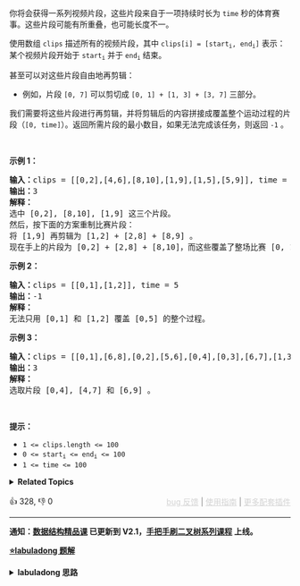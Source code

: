 <p>你将会获得一系列视频片段，这些片段来自于一项持续时长为&nbsp;<code>time</code>&nbsp;秒的体育赛事。这些片段可能有所重叠，也可能长度不一。</p>

<p>使用数组&nbsp;<code>clips</code> 描述所有的视频片段，其中 <code>clips[i] = [start<sub>i</sub>, end<sub>i</sub>]</code> 表示：某个视频片段开始于&nbsp;<code>start<sub>i</sub></code>&nbsp;并于&nbsp;<code>end<sub>i</sub></code>&nbsp;结束。</p>

<p>甚至可以对这些片段自由地再剪辑：</p>

<ul> 
 <li>例如，片段&nbsp;<code>[0, 7]</code>&nbsp;可以剪切成&nbsp;<code>[0, 1] +&nbsp;[1, 3] + [3, 7]</code>&nbsp;三部分。</li> 
</ul>

<p>我们需要将这些片段进行再剪辑，并将剪辑后的内容拼接成覆盖整个运动过程的片段（<code>[0, time]</code>）。返回所需片段的最小数目，如果无法完成该任务，则返回&nbsp;<code>-1</code> 。</p>

<p>&nbsp;</p>

<p><strong>示例 1：</strong></p>

<pre>
<strong>输入：</strong>clips = [[0,2],[4,6],[8,10],[1,9],[1,5],[5,9]], time = 10
<strong>输出：</strong>3
<strong>解释：</strong>
选中 [0,2], [8,10], [1,9] 这三个片段。
然后，按下面的方案重制比赛片段：
将 [1,9] 再剪辑为 [1,2] + [2,8] + [8,9] 。
现在手上的片段为 [0,2] + [2,8] + [8,10]，而这些覆盖了整场比赛 [0, 10]。
</pre>

<p><strong>示例 2：</strong></p>

<pre>
<strong>输入：</strong>clips = [[0,1],[1,2]], time = 5
<strong>输出：</strong>-1
<strong>解释：</strong>
无法只用 [0,1] 和 [1,2] 覆盖 [0,5] 的整个过程。
</pre>

<p><strong>示例 3：</strong></p>

<pre>
<strong>输入：</strong>clips = [[0,1],[6,8],[0,2],[5,6],[0,4],[0,3],[6,7],[1,3],[4,7],[1,4],[2,5],[2,6],[3,4],[4,5],[5,7],[6,9]], time = 9
<strong>输出：</strong>3
<strong>解释： </strong>
选取片段 [0,4], [4,7] 和 [6,9] 。
</pre>

<p>&nbsp;</p>

<p><strong>提示：</strong></p>

<ul> 
 <li><code>1 &lt;= clips.length &lt;= 100</code></li> 
 <li><code>0 &lt;= start<sub>i</sub> &lt;= end<sub>i</sub> &lt;= 100</code></li> 
 <li><code>1 &lt;= time &lt;= 100</code></li> 
</ul>

<details><summary><strong>Related Topics</strong></summary>贪心 | 数组 | 动态规划</details><br>

<div>👍 328, 👎 0<span style='float: right;'><span style='color: gray;'><a href='https://github.com/labuladong/fucking-algorithm/discussions/939' target='_blank' style='color: lightgray;text-decoration: underline;'>bug 反馈</a> | <a href='https://labuladong.gitee.io/article/fname.html?fname=jb插件简介' target='_blank' style='color: lightgray;text-decoration: underline;'>使用指南</a> | <a href='https://labuladong.github.io/algo/images/others/%E5%85%A8%E5%AE%B6%E6%A1%B6.jpg' target='_blank' style='color: lightgray;text-decoration: underline;'>更多配套插件</a></span></span></div>

<div id="labuladong"><hr>

**通知：[数据结构精品课](https://aep.h5.xeknow.com/s/1XJHEO) 已更新到 V2.1，[手把手刷二叉树系列课程](https://aep.xet.tech/s/3YGcq3) 上线。**



<p><strong><a href="https://labuladong.github.io/article/slug.html?slug=video-stitching" target="_blank">⭐️labuladong 题解</a></strong></p>
<details><summary><strong>labuladong 思路</strong></summary>

## 基本思路

我做这道题的思路是先按照起点升序排序，如果起点相同的话按照终点降序排序，主要考虑到这道题的以下两个特点：

1、要用若干短视频凑出完成视频 `[0, T]`，至少得有一个短视频的起点是 0。

2、如果有几个短视频的起点都相同，那么一定应该选择那个最长（终点最大）的视频。

![](https://labuladong.github.io/pictures/剪视频/4.jpeg)

排序之后，从第一个区间开始选，每当选中一个区间 `x`（图中红色的区间），我们会比较所有起点小于 `x.start` 的区间，根据贪心策略，它们中终点最大的那个区间就是下一个会被选中的区间，以此类推。

**详细题解：[剪视频剪出一个贪心算法](https://labuladong.github.io/article/fname.html?fname=剪视频)**

**标签：[区间问题](https://mp.weixin.qq.com/mp/appmsgalbum?__biz=MzAxODQxMDM0Mw==&action=getalbum&album_id=2122021012031569922)，排序，贪心算法**

## 解法代码

提示：🟢 标记的是我写的解法代码，🤖 标记的是 chatGPT 翻译的多语言解法代码。如有错误，可以 [点这里](https://github.com/labuladong/fucking-algorithm/issues/1113) 反馈和修正。

<div class="tab-panel"><div class="tab-nav">
<button data-tab-item="cpp" class="tab-nav-button btn " data-tab-group="default" onclick="switchTab(this)">cpp🤖</button>

<button data-tab-item="python" class="tab-nav-button btn " data-tab-group="default" onclick="switchTab(this)">python🤖</button>

<button data-tab-item="java" class="tab-nav-button btn active" data-tab-group="default" onclick="switchTab(this)">java🟢</button>

<button data-tab-item="go" class="tab-nav-button btn " data-tab-group="default" onclick="switchTab(this)">go🤖</button>

<button data-tab-item="javascript" class="tab-nav-button btn " data-tab-group="default" onclick="switchTab(this)">javascript🤖</button>
</div><div class="tab-content">
<div data-tab-item="cpp" class="tab-item " data-tab-group="default"><div class="highlight">

```cpp
// 注意：cpp 代码由 chatGPT🤖 根据我的 java 代码翻译，旨在帮助不同背景的读者理解算法逻辑。
// 本代码已经通过力扣的测试用例，应该可直接成功提交。

class Solution {
public:
    int videoStitching(vector<vector<int>>& clips, int T) {
        if (T == 0) return 0;
        //按起点升序排列，起点相同的降序排列
        //PS：其实起点相同的不用降序排列也可以，不过我觉得这样更清晰
        sort(clips.begin(), clips.end(), [](vector<int>& a, vector<int>& b){
            if (a[0] == b[0]) {
                return b[1] < a[1];
            }
            return a[0] < b[0];
        });
        //记录选择的短视频个数
        int res = 0;

        int curEnd = 0, nextEnd = 0;
        int i = 0, n = clips.size();
        while (i < n && clips[i][0] <= curEnd) {
            //在第res个视频的区间内贪心选择下一个视频
            while (i < n && clips[i][0] <= curEnd) {
                nextEnd = max(nextEnd, clips[i][1]);
                i++;
            }
            //找到下一个视频，更新curEnd
            res++;
            curEnd = nextEnd;
            if (curEnd >= T) {
                //已经可以拼出区间 [0, T]
                return res;
            }
        }
        //无法连续拼出区间 [0, T]
        return -1;
    }
};
```

</div></div>

<div data-tab-item="python" class="tab-item " data-tab-group="default"><div class="highlight">

```python
# 注意：python 代码由 chatGPT🤖 根据我的 java 代码翻译，旨在帮助不同背景的读者理解算法逻辑。
# 本代码已经通过力扣的测试用例，应该可直接成功提交。

class Solution:
    def videoStitching(self, clips: List[List[int]], T: int) -> int:
        if T == 0:
            return 0
        # 按起点升序排列，起点相同的降序排列
        # PS：其实起点相同的不用降序排列也可以，不过我觉得这样更清晰
        clips.sort(key=lambda x: (x[0], -x[1]))
        # 记录选择的短视频个数
        res = 0
        curEnd, nextEnd = 0, 0
        i, n = 0, len(clips)
        while i < n and clips[i][0] <= curEnd:
            # 在第 res 个视频的区间内贪心选择下一个视频
            while i < n and clips[i][0] <= curEnd:
                nextEnd = max(nextEnd, clips[i][1])
                i += 1
            # 找到下一个视频，更新 curEnd
            res += 1
            curEnd = nextEnd
            if curEnd >= T:
                # 已经可以拼出区间 [0, T]
                return res
        # 无法连续拼出区间 [0, T]
        return -1
```

</div></div>

<div data-tab-item="java" class="tab-item active" data-tab-group="default"><div class="highlight">

```java
class Solution {
    public int videoStitching(int[][] clips, int T) {
        if (T == 0) return 0;
        // 按起点升序排列，起点相同的降序排列
        // PS：其实起点相同的不用降序排列也可以，不过我觉得这样更清晰
        Arrays.sort(clips, (a, b) -> {
            if (a[0] == b[0]) {
                return b[1] - a[1];
            }
            return a[0] - b[0];
        });
        // 记录选择的短视频个数
        int res = 0;

        int curEnd = 0, nextEnd = 0;
        int i = 0, n = clips.length;
        while (i < n && clips[i][0] <= curEnd) {
            // 在第 res 个视频的区间内贪心选择下一个视频
            while (i < n && clips[i][0] <= curEnd) {
                nextEnd = Math.max(nextEnd, clips[i][1]);
                i++;
            }
            // 找到下一个视频，更新 curEnd
            res++;
            curEnd = nextEnd;
            if (curEnd >= T) {
                // 已经可以拼出区间 [0, T]
                return res;
            }
        }
        // 无法连续拼出区间 [0, T]
        return -1;
    }
}
```

</div></div>

<div data-tab-item="go" class="tab-item " data-tab-group="default"><div class="highlight">

```go
// 注意：go 代码由 chatGPT🤖 根据我的 java 代码翻译，旨在帮助不同背景的读者理解算法逻辑。
// 本代码已经通过力扣的测试用例，应该可直接成功提交。

import "sort"

func videoStitching(clips [][]int, T int) int {
	if T == 0 {
		return 0
	}
	// 按起点升序排列，起点相同的降序排列
	// PS：其实起点相同的不用降序排列也可以，不过我觉得这样更清晰
	sort.Slice(clips, func(i, j int) bool {
		a, b := clips[i], clips[j]
		if a[0] == b[0] {
			return b[1] < a[1]
		}
		return a[0] < b[0]
	})
	// 记录选择的短视频个数
	var res int

	curEnd, nextEnd := 0, 0
	i, n := 0, len(clips)
	for i < n && clips[i][0] <= curEnd {
		// 在第 res 个视频的区间内贪心选择下一个视频
		for i < n && clips[i][0] <= curEnd {
			nextEnd = max(nextEnd, clips[i][1])
			i++
		}
		// 找到下一个视频，更新 curEnd
		res++
		curEnd = nextEnd
		if curEnd >= T {
			// 已经可以拼出区间 [0, T]
			return res
		}
	}
	// 无法连续拼出区间 [0, T]
	return -1
}

func max(a, b int) int {
	if a > b {
		return a
	}
	return b
}
```

</div></div>

<div data-tab-item="javascript" class="tab-item " data-tab-group="default"><div class="highlight">

```javascript
// 注意：javascript 代码由 chatGPT🤖 根据我的 java 代码翻译，旨在帮助不同背景的读者理解算法逻辑。
// 本代码已经通过力扣的测试用例，应该可直接成功提交。

var videoStitching = function(clips, T) {
    if (T == 0) return 0;
    // 按起点升序排列，起点相同的降序排列
    // PS：其实起点相同的不用降序排列也可以，不过我觉得这样更清晰
    clips.sort((a, b) => {
        if (a[0] == b[0]) {
            return b[1] - a[1];
        }
        return a[0] - b[0];
    });
    // 记录选择的短视频个数
    var res = 0;

    var curEnd = 0, nextEnd = 0;
    var i = 0, n = clips.length;
    while (i < n && clips[i][0] <= curEnd) {
        // 在第 res 个视频的区间内贪心选择下一个视频
        while (i < n && clips[i][0] <= curEnd) {
            nextEnd = Math.max(nextEnd, clips[i][1]);
            i++;
        }
        // 找到下一个视频，更新 curEnd
        res++;
        curEnd = nextEnd;
        if (curEnd >= T) {
            // 已经可以拼出区间 [0, T]
            return res;
        }
    }
    // 无法连续拼出区间 [0, T]
    return -1;
};
```

</div></div>
</div></div>

</details>
</div>





